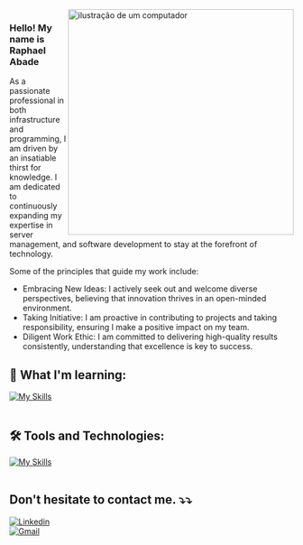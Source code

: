 <img src="https://raw.githubusercontent.com/MicaelliMedeiros/micaellimedeiros/master/image/computer-illustration.png" alt="ilustração de um computador" min-width="400px" max-width="400px" width="400px" align="right">

### Hello! My name is Raphael Abade

<p>As a passionate professional in both infrastructure and programming, I am driven by an insatiable thirst for knowledge. I am dedicated to continuously expanding my expertise in server management, and software development to stay at the forefront of technology.</p>  

<p>Some of the principles that guide my work include:</p>  
<ul>  
    <li>Embracing New Ideas: I actively seek out and welcome diverse perspectives, believing that innovation thrives in an open-minded environment.</li>  
    <li>Taking Initiative: I am proactive in contributing to projects and taking responsibility, ensuring I make a positive impact on my team.</li>  
    <li>Diligent Work Ethic: I am committed to delivering high-quality results consistently, understanding that excellence is key to success.</li>  
</ul>


## 🚀 What I'm learning: 
[![My Skills](https://skillicons.dev/icons?i=java,spring,python,javascript,nodejs,mysql)](https://skillicons.dev)<br><br>

## 🛠️ Tools and Technologies:
[![My Skills](https://skillicons.dev/icons?i=github,grafana,linux,debian,postman)](https://skillicons.dev)<br><br>


## Don't hesitate to contact me. ⤵️⤵️

[![Linkedin](https://skillicons.dev/icons?i=linkedin)](https://www.linkedin.com/in/raphael-abade-307769292/)  
[![Gmail](https://skillicons.dev/icons?i=gmail)](mailto:raphaelabade10@proton.me)  
